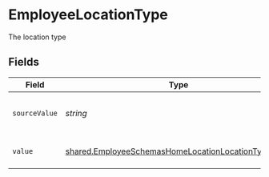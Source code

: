 # EmployeeLocationType

The location type


## Fields

| Field                                                                                                                             | Type                                                                                                                              | Required                                                                                                                          | Description                                                                                                                       | Example                                                                                                                           |
| --------------------------------------------------------------------------------------------------------------------------------- | --------------------------------------------------------------------------------------------------------------------------------- | --------------------------------------------------------------------------------------------------------------------------------- | --------------------------------------------------------------------------------------------------------------------------------- | --------------------------------------------------------------------------------------------------------------------------------- |
| `sourceValue`                                                                                                                     | *string*                                                                                                                          | :heavy_check_mark:                                                                                                                | The source value of the location type.                                                                                            | Home                                                                                                                              |
| `value`                                                                                                                           | [shared.EmployeeSchemasHomeLocationLocationTypeValue](../../../sdk/models/shared/employeeschemashomelocationlocationtypevalue.md) | :heavy_check_mark:                                                                                                                | The type of the location.                                                                                                         | home                                                                                                                              |